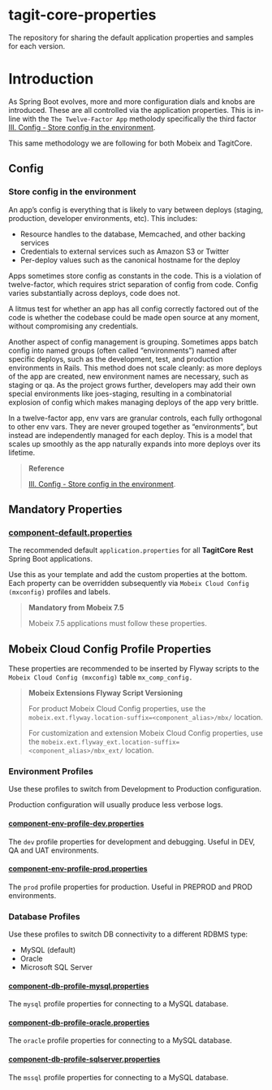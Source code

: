 # tagit-core-properties

The repository for sharing the default application properties and samples for each version.

# Introduction

As Spring Boot evolves, more and more configuration dials and knobs are introduced. These are all controlled via the application properties. This is in-line with the `The Twelve-Factor App` metholody specifically the third factor [III. Config - Store config in the environment](https://12factor.net/config).

This same methodology we are following for both Mobeix and TagitCore.

## Config

### Store config in the environment

An app’s config is everything that is likely to vary between deploys (staging, production, developer environments, etc). This includes:

- Resource handles to the database, Memcached, and other backing services
- Credentials to external services such as Amazon S3 or Twitter
- Per-deploy values such as the canonical hostname for the deploy

Apps sometimes store config as constants in the code. This is a violation of twelve-factor, which requires strict separation of config from code. Config varies substantially across deploys, code does not.

A litmus test for whether an app has all config correctly factored out of the code is whether the codebase could be made open source at any moment, without compromising any credentials.
 
Another aspect of config management is grouping. Sometimes apps batch config into named groups (often called “environments”) named after specific deploys, such as the development, test, and production environments in Rails. This method does not scale cleanly: as more deploys of the app are created, new environment names are necessary, such as staging or qa. As the project grows further, developers may add their own special environments like joes-staging, resulting in a combinatorial explosion of config which makes managing deploys of the app very brittle.

In a twelve-factor app, env vars are granular controls, each fully orthogonal to other env vars. They are never grouped together as “environments”, but instead are independently managed for each deploy. This is a model that scales up smoothly as the app naturally expands into more deploys over its lifetime.

> **Reference**
> 
> [III. Config - Store config in the environment](https://12factor.net/config).

## Mandatory Properties

### [component-default.properties](/component-default.properties)

The recommended default `application.properties` for all **TagitCore Rest** Spring Boot applications.

Use this as your template and add the custom properties at the bottom. Each property can be overridden subsequently via `Mobeix Cloud Config (mxconfig)` profiles and labels.

> **Mandatory from Mobeix 7.5**
>
> Mobeix 7.5 applications must follow these properties.

## Mobeix Cloud Config Profile Properties

These properties are recommended to be inserted by Flyway scripts to the `Mobeix Cloud Config (mxconfig)` table `mx_comp_config.`

> **Mobeix Extensions Flyway Script Versioning**
>
> For product Mobeix Cloud Config properties, use the `mobeix.ext.flyway.location-suffix=<component_alias>/mbx/` location.
>
> For customization and extension Mobeix Cloud Config properties, use the `mobeix.ext.flyway_ext.location-suffix=<component_alias>/mbx_ext/` location.

### Environment Profiles

Use these profiles to switch from Development to Production configuration.

Production configuration will usually produce less verbose logs.

#### [component-env-profile-dev.properties](/component-env-profile-dev.properties)

The `dev` profile properties for development and debugging. Useful in DEV, QA and UAT environments.

#### [component-env-profile-prod.properties](/component-env-profile-prod.properties)

The `prod` profile properties for production. Useful in PREPROD and PROD environments.

### Database Profiles

Use these profiles to switch DB connectivity to a different RDBMS type:
- MySQL (default)
- Oracle 
- Microsoft SQL Server 

#### [component-db-profile-mysql.properties](/component-db-profile-mysql.properties)

The `mysql` profile properties for connecting to a MySQL database.

#### [component-db-profile-oracle.properties](/component-db-profile-oracle.properties)

The `oracle` profile properties for connecting to a MySQL database.

#### [component-db-profile-sqlserver.properties](/component-db-profile-sqlserver.properties)

The `mssql` profile properties for connecting to a MySQL database.